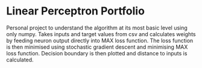 # Linear Perceptron Portfolio
Personal project to understand the algorithm at its most basic level using only numpy. Takes inputs and target values from csv and calculates weights by feeding neuron output directly into MAX loss function. The loss function is then minimised using stochastic gradient descent and minimising MAX loss function. Decision boundary is then plotted and distance to inputs is calculated.
